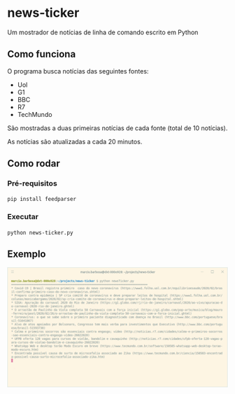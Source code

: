 # news-ticker

Um mostrador de notícias de linha de comando escrito em Python

## Como funciona

O programa busca notícias das seguintes fontes:

* Uol
* G1
* BBC
* R7
* TechMundo

São mostradas a duas primeiras notícias de cada fonte (total de 10 notícias).

As notícias são atualizadas a cada 20 minutos.

## Como rodar

### Pré-requisitos

`pip install feedparser`

### Executar

`python news-ticker.py`

## Exemplo

![sample](https://github.com/marcioalexbarbosa/news-ticker/blob/master/sample.png?raw=true "Sample")
